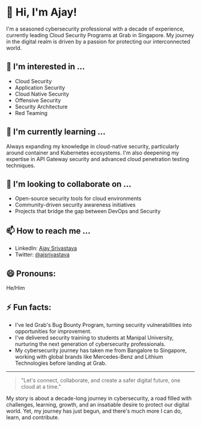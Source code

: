 # 👋 Hi, I'm Ajay!

I'm a seasoned cybersecurity professional with a decade of experience, currently leading Cloud Security Programs at Grab in Singapore. My journey in the digital realm is driven by a passion for protecting our interconnected world.

## 👀 I'm interested in ...
- Cloud Security
- Application Security
- Cloud Native Security
- Offensive Security
- Security Architecture
- Red Teaming

## 🌱 I'm currently learning ...
Always expanding my knowledge in cloud-native security, particularly around container and Kubernetes ecosystems. I'm also deepening my expertise in API Gateway security and advanced cloud penetration testing techniques.

## 💞️ I'm looking to collaborate on ...
- Open-source security tools for cloud environments
- Community-driven security awareness initiatives
- Projects that bridge the gap between DevOps and Security

## 📫 How to reach me ...
- LinkedIn: [Ajay Srivastava]([https://www.linkedin.com/in/ajay-srivastava-infosec/])
- Twitter: [@ajsrivastava]([https://twitter.com/ajsrivastava])

## 😄 Pronouns: 
He/Him

## ⚡ Fun facts:
- I've led Grab's Bug Bounty Program, turning security vulnerabilities into opportunities for improvement.
- I've delivered security training to students at Manipal University, nurturing the next generation of cybersecurity professionals.
- My cybersecurity journey has taken me from Bangalore to Singapore, working with global brands like Mercedes-Benz and Lithium Technologies before landing at Grab.

---

> "Let's connect, collaborate, and create a safer digital future, one cloud at a time." 

My story is about a decade-long journey in cybersecurity, a road filled with challenges, learning, growth, and an insatiable desire to protect our digital world. Yet, my journey has just begun, and there's much more I can do, learn, and contribute.
<!---
aj2rivastava/aj2rivastava is a ✨ special ✨ repository because its `README.md` (this file) appears on your GitHub profile.
You can click the Preview link to take a look at your changes.
--->
